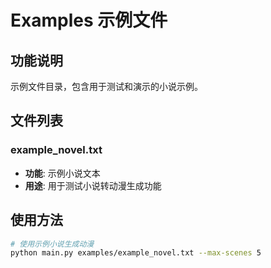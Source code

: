 # Examples 示例文件

## 功能说明

示例文件目录，包含用于测试和演示的小说示例。

## 文件列表

### example_novel.txt
- **功能**: 示例小说文本
- **用途**: 用于测试小说转动漫生成功能

## 使用方法

```bash
# 使用示例小说生成动漫
python main.py examples/example_novel.txt --max-scenes 5
```
